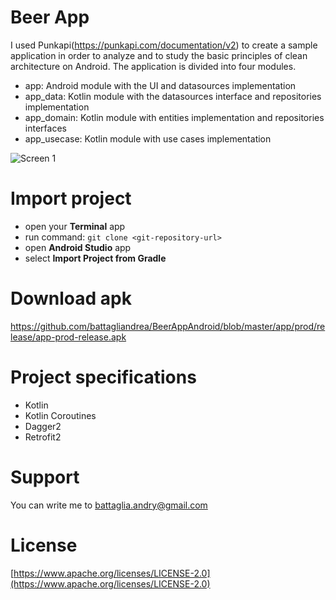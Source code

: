 # Beer App
I used Punkapi(https://punkapi.com/documentation/v2) to create a sample application in order to analyze and to study the basic principles of clean architecture on Android. The application is divided into four modules.

- app: Android module with the UI and datasources implementation
- app_data: Kotlin module with the datasources interface and repositories implementation
- app_domain: Kotlin module with entities implementation and repositories interfaces
- app_usecase: Kotlin module with use cases implementation

![Screen 1](https://github.com/battagliandrea/BeerAppAndroid/blob/master/image/screen.gif) 

# Import project
- open your **Terminal** app
- run command: `git clone <git-repository-url>`
- open **Android Studio** app
- select **Import Project from Gradle**

# Download apk
https://github.com/battagliandrea/BeerAppAndroid/blob/master/app/prod/release/app-prod-release.apk

# Project specifications
- Kotlin
- Kotlin Coroutines
- Dagger2
- Retrofit2

# Support
You can write me to [battaglia.andry@gmail.com](battaglia.andry@gmail.com)

# License
[https://www.apache.org/licenses/LICENSE-2.0](https://www.apache.org/licenses/LICENSE-2.0)


